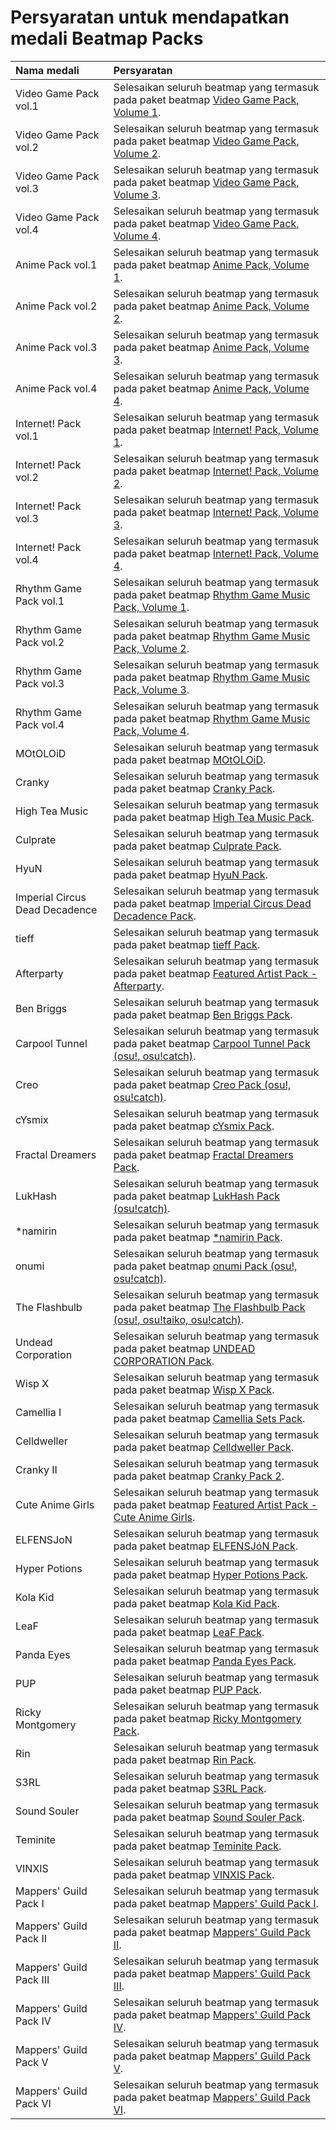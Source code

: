 # Persyaratan untuk mendapatkan medali Beatmap Packs

| Nama medali | Persyaratan |
| :-- | :-- |
| Video Game Pack vol.1 | Selesaikan seluruh beatmap yang termasuk pada paket beatmap [Video Game Pack, Volume 1](https://osu.ppy.sh/beatmaps/packs/40). |
| Video Game Pack vol.2 | Selesaikan seluruh beatmap yang termasuk pada paket beatmap [Video Game Pack, Volume 2](https://osu.ppy.sh/beatmaps/packs/48). |
| Video Game Pack vol.3 | Selesaikan seluruh beatmap yang termasuk pada paket beatmap [Video Game Pack, Volume 3](https://osu.ppy.sh/beatmaps/packs/70). |
| Video Game Pack vol.4 | Selesaikan seluruh beatmap yang termasuk pada paket beatmap [Video Game Pack, Volume 4](https://osu.ppy.sh/beatmaps/packs/364). |
| Anime Pack vol.1 | Selesaikan seluruh beatmap yang termasuk pada paket beatmap [Anime Pack, Volume 1](https://osu.ppy.sh/beatmaps/packs/43). |
| Anime Pack vol.2 | Selesaikan seluruh beatmap yang termasuk pada paket beatmap [Anime Pack, Volume 2](https://osu.ppy.sh/beatmaps/packs/49). |
| Anime Pack vol.3 | Selesaikan seluruh beatmap yang termasuk pada paket beatmap [Anime Pack, Volume 3](https://osu.ppy.sh/beatmaps/packs/207). |
| Anime Pack vol.4 | Selesaikan seluruh beatmap yang termasuk pada paket beatmap [Anime Pack, Volume 4](https://osu.ppy.sh/beatmaps/packs/363). |
| Internet! Pack vol.1 | Selesaikan seluruh beatmap yang termasuk pada paket beatmap [Internet! Pack, Volume 1](https://osu.ppy.sh/beatmaps/packs/42). |
| Internet! Pack vol.2 | Selesaikan seluruh beatmap yang termasuk pada paket beatmap [Internet! Pack, Volume 2](https://osu.ppy.sh/beatmaps/packs/93). |
| Internet! Pack vol.3 | Selesaikan seluruh beatmap yang termasuk pada paket beatmap [Internet! Pack, Volume 3](https://osu.ppy.sh/beatmaps/packs/209). |
| Internet! Pack vol.4 | Selesaikan seluruh beatmap yang termasuk pada paket beatmap [Internet! Pack, Volume 4](https://osu.ppy.sh/beatmaps/packs/366). |
| Rhythm Game Pack vol.1 | Selesaikan seluruh beatmap yang termasuk pada paket beatmap [Rhythm Game Music Pack, Volume 1](https://osu.ppy.sh/beatmaps/packs/41). |
| Rhythm Game Pack vol.2 | Selesaikan seluruh beatmap yang termasuk pada paket beatmap [Rhythm Game Music Pack, Volume 2](https://osu.ppy.sh/beatmaps/packs/94). |
| Rhythm Game Pack vol.3 | Selesaikan seluruh beatmap yang termasuk pada paket beatmap [Rhythm Game Music Pack, Volume 3](https://osu.ppy.sh/beatmaps/packs/208). |
| Rhythm Game Pack vol.4 | Selesaikan seluruh beatmap yang termasuk pada paket beatmap [Rhythm Game Music Pack, Volume 4](https://osu.ppy.sh/beatmaps/packs/365). |
| MOtOLOiD | Selesaikan seluruh beatmap yang termasuk pada paket beatmap [MOtOLOiD](https://osu.ppy.sh/beatmaps/packs/1284). |
| Cranky | Selesaikan seluruh beatmap yang termasuk pada paket beatmap [Cranky Pack](https://osu.ppy.sh/beatmaps/packs/1437). |
| High Tea Music | Selesaikan seluruh beatmap yang termasuk pada paket beatmap [High Tea Music Pack](https://osu.ppy.sh/beatmaps/packs/1480). |
| Culprate | Selesaikan seluruh beatmap yang termasuk pada paket beatmap [Culprate Pack](https://osu.ppy.sh/beatmaps/packs/1535). |
| HyuN | Selesaikan seluruh beatmap yang termasuk pada paket beatmap [HyuN Pack](https://osu.ppy.sh/beatmaps/packs/1581). |
| Imperial Circus Dead Decadence | Selesaikan seluruh beatmap yang termasuk pada paket beatmap [Imperial Circus Dead Decadence Pack](https://osu.ppy.sh/beatmaps/packs/1688). |
| tieff | Selesaikan seluruh beatmap yang termasuk pada paket beatmap [tieff Pack](https://osu.ppy.sh/beatmaps/packs/1649). |
| Afterparty | Selesaikan seluruh beatmap yang termasuk pada paket beatmap [Featured Artist Pack - Afterparty](https://osu.ppy.sh/beatmaps/packs/1542). |
| Ben Briggs | Selesaikan seluruh beatmap yang termasuk pada paket beatmap [Ben Briggs Pack](https://osu.ppy.sh/beatmaps/packs/1687). |
| Carpool Tunnel | Selesaikan seluruh beatmap yang termasuk pada paket beatmap [Carpool Tunnel Pack (osu!, osu!catch)](https://osu.ppy.sh/beatmaps/packs/1805). |
| Creo | Selesaikan seluruh beatmap yang termasuk pada paket beatmap [Creo Pack (osu!, osu!catch)](https://osu.ppy.sh/beatmaps/packs/1807). |
| cYsmix | Selesaikan seluruh beatmap yang termasuk pada paket beatmap [cYsmix Pack](https://osu.ppy.sh/beatmaps/packs/1808). |
| Fractal Dreamers | Selesaikan seluruh beatmap yang termasuk pada paket beatmap [Fractal Dreamers Pack](https://osu.ppy.sh/beatmaps/packs/1809). |
| LukHash | Selesaikan seluruh beatmap yang termasuk pada paket beatmap [LukHash Pack (osu!catch)](https://osu.ppy.sh/beatmaps/packs/1758). |
| \*namirin | Selesaikan seluruh beatmap yang termasuk pada paket beatmap [\*namirin Pack](https://osu.ppy.sh/beatmaps/packs/1704). |
| onumi | Selesaikan seluruh beatmap yang termasuk pada paket beatmap [onumi Pack (osu!, osu!catch)](https://osu.ppy.sh/beatmaps/packs/1804). |
| The Flashbulb | Selesaikan seluruh beatmap yang termasuk pada paket beatmap [The Flashbulb Pack (osu!, osu!taiko, osu!catch)](https://osu.ppy.sh/beatmaps/packs/1762). |
| Undead Corporation | Selesaikan seluruh beatmap yang termasuk pada paket beatmap [UNDEAD CORPORATION Pack](https://osu.ppy.sh/beatmaps/packs/1810). |
| Wisp X | Selesaikan seluruh beatmap yang termasuk pada paket beatmap [Wisp X Pack](https://osu.ppy.sh/beatmaps/packs/1806). |
| Camellia I | Selesaikan seluruh beatmap yang termasuk pada paket beatmap [Camellia Sets Pack](https://osu.ppy.sh/beatmaps/packs/2051). |
| Celldweller | Selesaikan seluruh beatmap yang termasuk pada paket beatmap [Celldweller Pack](https://osu.ppy.sh/beatmaps/packs/2040). |
| Cranky II | Selesaikan seluruh beatmap yang termasuk pada paket beatmap [Cranky Pack 2](https://osu.ppy.sh/beatmaps/packs/2049). |
| Cute Anime Girls | Selesaikan seluruh beatmap yang termasuk pada paket beatmap [Featured Artist Pack - Cute Anime Girls](https://osu.ppy.sh/beatmaps/packs/2031). |
| ELFENSJoN | Selesaikan seluruh beatmap yang termasuk pada paket beatmap [ELFENSJóN Pack](https://osu.ppy.sh/beatmaps/packs/2047). |
| Hyper Potions | Selesaikan seluruh beatmap yang termasuk pada paket beatmap [Hyper Potions Pack](https://osu.ppy.sh/beatmaps/packs/2037). |
| Kola Kid | Selesaikan seluruh beatmap yang termasuk pada paket beatmap [Kola Kid Pack](https://osu.ppy.sh/beatmaps/packs/2044). |
| LeaF | Selesaikan seluruh beatmap yang termasuk pada paket beatmap [LeaF Pack](https://osu.ppy.sh/beatmaps/packs/2039). |
| Panda Eyes | Selesaikan seluruh beatmap yang termasuk pada paket beatmap [Panda Eyes Pack](https://osu.ppy.sh/beatmaps/packs/2043). |
| PUP | Selesaikan seluruh beatmap yang termasuk pada paket beatmap [PUP Pack](https://osu.ppy.sh/beatmaps/packs/2048). |
| Ricky Montgomery | Selesaikan seluruh beatmap yang termasuk pada paket beatmap [Ricky Montgomery Pack](https://osu.ppy.sh/beatmaps/packs/2046). |
| Rin | Selesaikan seluruh beatmap yang termasuk pada paket beatmap [Rin Pack](https://osu.ppy.sh/beatmaps/packs/1759). |
| S3RL | Selesaikan seluruh beatmap yang termasuk pada paket beatmap [S3RL Pack](https://osu.ppy.sh/beatmaps/packs/2045). |
| Sound Souler | Selesaikan seluruh beatmap yang termasuk pada paket beatmap [Sound Souler Pack](https://osu.ppy.sh/beatmaps/packs/2038). |
| Teminite | Selesaikan seluruh beatmap yang termasuk pada paket beatmap [Teminite Pack](https://osu.ppy.sh/beatmaps/packs/2042). |
| VINXIS | Selesaikan seluruh beatmap yang termasuk pada paket beatmap [VINXIS Pack](https://osu.ppy.sh/beatmaps/packs/2041). |
| Mappers' Guild Pack I | Selesaikan seluruh beatmap yang termasuk pada paket beatmap [Mappers' Guild Pack I](https://osu.ppy.sh/beatmaps/packs/1365). |
| Mappers' Guild Pack II | Selesaikan seluruh beatmap yang termasuk pada paket beatmap [Mappers' Guild Pack II](https://osu.ppy.sh/beatmaps/packs/1450). |
| Mappers' Guild Pack III | Selesaikan seluruh beatmap yang termasuk pada paket beatmap [Mappers' Guild Pack III](https://osu.ppy.sh/beatmaps/packs/1689). |
| Mappers' Guild Pack IV | Selesaikan seluruh beatmap yang termasuk pada paket beatmap [Mappers' Guild Pack IV](https://osu.ppy.sh/beatmaps/packs/1757). |
| Mappers' Guild Pack V | Selesaikan seluruh beatmap yang termasuk pada paket beatmap [Mappers' Guild Pack V](https://osu.ppy.sh/beatmaps/packs/2032). |
| Mappers' Guild Pack VI | Selesaikan seluruh beatmap yang termasuk pada paket beatmap [Mappers' Guild Pack VI](https://osu.ppy.sh/beatmaps/packs/2033). |
